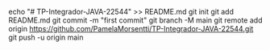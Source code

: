 echo "# TP-Integrador-JAVA-22544" >> README.md
git init
git add README.md
git commit -m "first commit"
git branch -M main
git remote add origin https://github.com/PamelaMorsentti/TP-Integrador-JAVA-22544.git
git push -u origin main